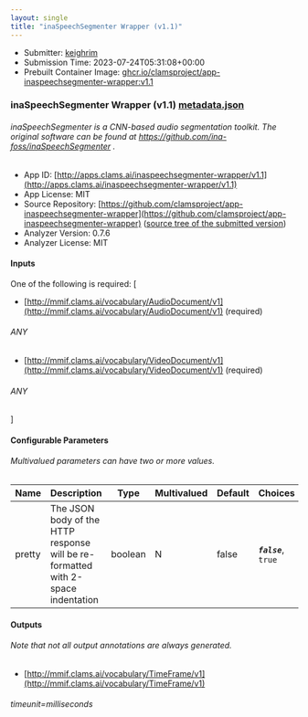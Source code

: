 ```yaml
---
layout: single
title: "inaSpeechSegmenter Wrapper (v1.1)"
---
```

* Submitter: [keighrim](https://github.com/keighrim)
* Submission Time: 2023-07-24T05:31:08+00:00
* Prebuilt Container Image: [ghcr.io/clamsproject/app-inaspeechsegmenter-wrapper:v1.1](https://github.com/clamsproject/app-inaspeechsegmenter-wrapper/pkgs/container/app-inaspeechsegmenter-wrapper/v1.1)


### inaSpeechSegmenter Wrapper (v1.1) [metadata.json](metadata.json)
###### inaSpeechSegmenter is a CNN-based audio segmentation toolkit. The original software can be found at https://github.com/ina-foss/inaSpeechSegmenter .

* App ID: [http://apps.clams.ai/inaspeechsegmenter-wrapper/v1.1](http://apps.clams.ai/inaspeechsegmenter-wrapper/v1.1)
* App License: MIT
* Source Repository: [https://github.com/clamsproject/app-inaspeechsegmenter-wrapper](https://github.com/clamsproject/app-inaspeechsegmenter-wrapper) ([source tree of the submitted version](https://github.com/clamsproject/app-inaspeechsegmenter-wrapper/tree/v1.1))
* Analyzer Version: 0.7.6
* Analyzer License: MIT


#### Inputs
One of the following is required: [
* [http://mmif.clams.ai/vocabulary/AudioDocument/v1](http://mmif.clams.ai/vocabulary/AudioDocument/v1) (required)
###### ANY
* [http://mmif.clams.ai/vocabulary/VideoDocument/v1](http://mmif.clams.ai/vocabulary/VideoDocument/v1) (required)
###### ANY
]


#### Configurable Parameters
###### Multivalued parameters can have two or more values.

|Name|Description|Type|Multivalued|Default|Choices|
|----|-----------|----|-----------|-------|-------|
|pretty|The JSON body of the HTTP response will be re-formatted with 2-space indentation|boolean|N|false|**_`false`_**, `true`|


#### Outputs
###### Note that not all output annotations are always generated.
* [http://mmif.clams.ai/vocabulary/TimeFrame/v1](http://mmif.clams.ai/vocabulary/TimeFrame/v1) 
###### timeunit=milliseconds
